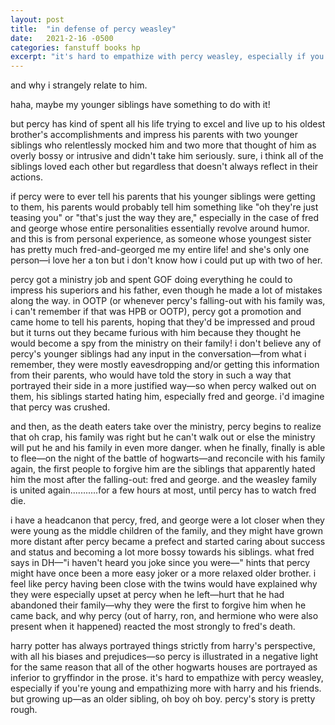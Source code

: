 ```yaml
---
layout: post
title:  "in defense of percy weasley"
date:   2021-2-16 -0500
categories: fanstuff books hp
excerpt: "it's hard to empathize with percy weasley, especially if you're young and empathizing more with harry and his friends. but growing up—as an older sibling, oh boy oh boy. percy's story is pretty rough."
---
```


and why i strangely relate to him.  

haha, maybe my younger siblings have something to do with it!   

but percy has kind of spent all his life trying to excel and live up to his oldest brother's accomplishments and impress his parents with two younger siblings who relentlessly mocked him and two more that thought of him as overly bossy or intrusive and didn't take him seriously. sure, i think all of the siblings loved each other but regardless that doesn't always reflect in their actions.  

if percy were to ever tell his parents that his younger siblings were getting to them, his parents would probably tell him something like "oh they're just teasing you" or "that's just the way they are," especially in the case of fred and george whose entire personalities essentially revolve around humor. and this is from personal experience, as someone whose youngest sister has pretty much fred-and-georged me my entire life! and she's only one person—i love her a ton but i don't know how i could put up with two of her.  

percy got a ministry job and spent GOF doing everything he could to impress his superiors and his father, even though he made a lot of mistakes along the way. in OOTP (or whenever percy's falling-out with his family was, i can't remember if that was HPB or OOTP), percy got a promotion and came home to tell his parents, hoping that they'd be impressed and proud but it turns out they became furious with him because they thought he would become a spy from the ministry on their family! i don't believe any of percy's younger siblings had any input in the conversation—from what i remember, they were mostly eavesdropping and/or getting this information from their parents, who would have told the story in such a way that portrayed their side in a more justified way—so when percy walked out on them, his siblings started hating him, especially fred and george. i'd imagine that percy was crushed.  

and then, as the death eaters take over the ministry, percy begins to realize that oh crap, his family was right but he can't walk out or else the ministry will put he and his family in even more danger. when he finally, finally is able to flee—on the night of the battle of hogwarts—and reconcile with his family again, the first people to forgive him are the siblings that apparently hated him the most after the falling-out: fred and george. and the weasley family is united again...........for a few hours at most, until percy has to watch fred die.  

i have a headcanon that percy, fred, and george were a lot closer when they were young as the middle children of the family, and they might have grown more distant after percy became a prefect and started caring about success and status and becoming a lot more bossy towards his siblings. what fred says in DH—"i haven't heard you joke since you were—" hints that percy might have once been a more easy joker or a more relaxed older brother. i feel like percy having been close with the twins would have explained why they were especially upset at percy when he left—hurt that he had abandoned their family—why they were the first to forgive him when he came back, and why percy (out of harry, ron, and hermione who were also present when it happened) reacted the most strongly to fred's death.  

harry potter has always portrayed things strictly from harry's perspective, with all his biases and prejudices—so percy is illustrated in a negative light for the same reason that all of the other hogwarts houses are portrayed as inferior to gryffindor in the prose. it's hard to empathize with percy weasley, especially if you're young and empathizing more with harry and his friends. but growing up—as an older sibling, oh boy oh boy. percy's story is pretty rough.  